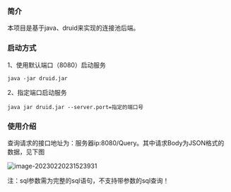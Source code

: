 ### 简介

本项目是基于java、druid来实现的连接池后端。

### 启动方式

1、使用默认端口（8080）启动服务

`java -jar druid.jar`

2、指定端口启动服务

`java jar druid.jar --server.port=指定的端口号`

### 使用介绍

查询请求的接口地址为：服务器ip:8080/Query。其中请求Body为JSON格式的数据，见下图

![image-20230220231523931](C:\Users\22790\AppData\Roaming\Typora\typora-user-images\image-20230220231523931.png)

注：sql参数需为完整的sql语句，不支持带参数的sql查询！ 
